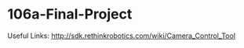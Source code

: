 # 106a-Final-Project

Useful Links: http://sdk.rethinkrobotics.com/wiki/Camera_Control_Tool


<!node pkg="baxter_tools" type="camera_control.py" name="open_right_camera" output="screen"  args="-o right_hand_camera -r 1280x800" />
